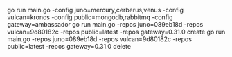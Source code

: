 go run main.go -config juno=mercury,cerberus,venus -config vulcan=kronos -config public=mongodb,rabbitmq -config gateway=ambassador
go run main.go -repos juno=089eb18d -repos vulcan=9d80182c -repos public=latest -repos gateway=0.31.0 create
go run main.go -repos juno=089eb18d -repos vulcan=9d80182c -repos public=latest -repos gateway=0.31.0 delete